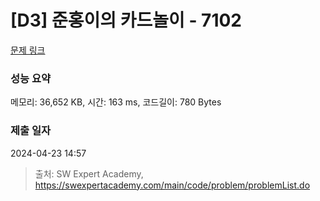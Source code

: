 # [D3] 준홍이의 카드놀이 - 7102 

[문제 링크](https://swexpertacademy.com/main/code/problem/problemDetail.do?contestProbId=AWkIlHWqBYcDFAXC) 

### 성능 요약

메모리: 36,652 KB, 시간: 163 ms, 코드길이: 780 Bytes

### 제출 일자

2024-04-23 14:57



> 출처: SW Expert Academy, https://swexpertacademy.com/main/code/problem/problemList.do